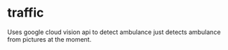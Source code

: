 # traffic
Uses google cloud vision api to detect ambulance
just detects ambulance from pictures at the moment.
